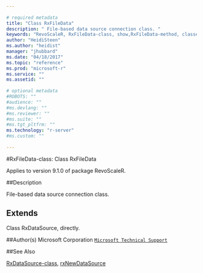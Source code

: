 ```yaml
--- 
 
# required metadata 
title: "Class RxFileData" 
description: " File-based data source connection class. " 
keywords: "RevoScaleR, RxFileData-class, show,RxFileData-method, classes" 
author: "HeidiSteen"
ms.author: "heidist" 
manager: "jhubbard" 
ms.date: "04/18/2017" 
ms.topic: "reference" 
ms.prod: "microsoft-r" 
ms.service: "" 
ms.assetid: "" 
 
# optional metadata 
#ROBOTS: "" 
#audience: "" 
#ms.devlang: "" 
#ms.reviewer: "" 
#ms.suite: "" 
#ms.tgt_pltfrm: "" 
ms.technology: "r-server" 
#ms.custom: "" 
 
--- 
```

 
 
 
 
 #RxFileData-class: Class RxFileData

 Applies to version 9.1.0 of package RevoScaleR.
 
 ##Description
 
File-based data source connection class.
 
 
 ## Extends 

 
Class RxDataSource, directly.
 
 ##Author(s)
 Microsoft Corporation [`Microsoft Technical Support`](https://go.microsoft.com/fwlink/?LinkID=698556&clcid=0x409)
 
 
 ##See Also
 
[RxDataSource-class](rxdatasource-class.md),
[rxNewDataSource](rxnew.md)
   
 
